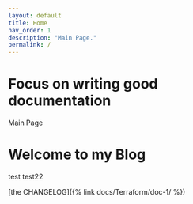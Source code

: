 ```yaml
---
layout: default
title: Home
nav_order: 1
description: "Main Page."
permalink: /
---
```


# Focus on writing good documentation

Main Page
<h1>Welcome to my Blog</h1>

test
test22

[the CHANGELOG]({% link docs/Terraform/doc-1/ %}) 
